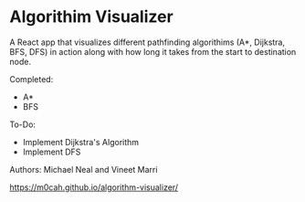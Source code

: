 # Algorithim Visualizer

A React app that visualizes different pathfinding algorithims (A*, Dijkstra, BFS, DFS) in action along with how long it takes from the start to destination node.

Completed: 
- A*
- BFS 

To-Do:
- Implement Dijkstra's Algorithm
- Implement DFS

Authors: Michael Neal and Vineet Marri

https://m0cah.github.io/algorithm-visualizer/ 
